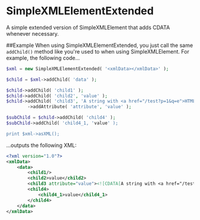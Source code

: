 # SimpleXMLElementExtended
A simple extended version of SimpleXMLElement that adds CDATA whenever necessary.

##Example
When using SimpleXMLElementExtended, you just call the same `addChild()` method like you're used to when using SimpleXMLElement. For example, the following code...

```php
$xml = new SimpleXMLElementExtended( '<xmlData></xmlData>' );

$child = $xml->addChild( 'data' );

$child->addChild( 'child1' );
$child->addChild( 'child2', 'value' );
$child->addChild( 'child3', 'A string with <a href="/test?p=1&q=e">HTML elements</a>.' )
		->addAttribute( 'attribute', 'value' );

$subChild = $child->addChild( 'child4' );
$subChild->addChild( 'child4_1, 'value' );

print $xml->asXML();
```

...outputs the following XML:
```xml
<?xml version="1.0"?>
<xmlData>
	<data>
		<child1/>
		<child2>value</child2>
		<child3 attribute="value"><![CDATA[A string with <a href="/test?p=1&q=e">HTML elements</a>.]]></child3>
		<child4>
			<child4_1>value</child4_1>    
		</child4>
	</data>
</xmlData>
```
